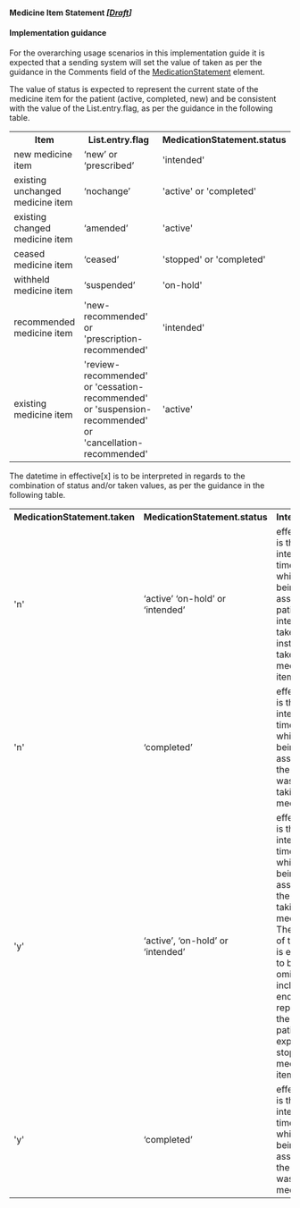 #### Medicine Item Statement *[[Draft](http://hl7.org/fhir/stu3/valueset-publication-status.html)]*

#### Implementation guidance

For the overarching usage scenarios in this implementation guide it is expected that a sending system will set the value of taken as per the guidance in the Comments field of the [MedicationStatement](StructureDefinition-medicationstatement-detailed-1-definitions.html#MedicationStatement) element.

The value of status is expected to represent the current state of the medicine item for the patient (active, completed, new) and be consistent with the value of the List.entry.flag, as per the guidance in the following table.

<table class="list" width="100%">
	<col style="width:25%"/>
	<col style="width:50%"/>
	<col style="width:25%"/>
    <tr>
        <th>Item</th>
        <th>List.entry.flag</th>
        <th>MedicationStatement.status</th>
    </tr>
    <tr>
        <td>new medicine item</td>
        <td>‘new’ or ‘prescribed’</td>
        <td>'intended'</td>
    </tr>
    <tr>
        <td>existing unchanged medicine item</td>
        <td>‘nochange’</td>
        <td>'active' or 'completed'</td>
    </tr>
    <tr>
        <td>existing changed medicine item</td>
        <td>‘amended’</td>
        <td>'active'</td>
    </tr>
    <tr>
        <td>ceased medicine item</td>
        <td>‘ceased’</td>
        <td>'stopped' or 'completed'</td>
    </tr>
    <tr>
        <td>withheld medicine item</td>
        <td>‘suspended’</td>
        <td>'on-hold'</td>
    </tr>
    <tr>
        <td>recommended medicine item</td>
        <td>'new-recommended' or 'prescription-recommended'</td>
        <td>'intended'</td>
    </tr>
    <tr>
        <td>existing medicine item</td>
        <td>'review-recommended' or 'cessation-recommended' or 'suspension-recommended' or 'cancellation-recommended'</td>
        <td>'active'</td>
    </tr>
</table>

The datetime in effective[x] is to be interpreted in regards to the combination of status and/or taken values, as per the guidance in the following table.

<table  class="list" width="100%">
	<col style="width:25%"/>
	<col style="width:25%"/>
	<col style="width:50%"/>
    <tr>
        <th>MedicationStatement.taken</th>
        <th>MedicationStatement.status</th>
        <th>Intepretation</th>
    </tr>
    <tr>
        <td>'n'</td>
        <td>‘active’ ‘on-hold’ or ‘intended’</td>
        <td>effective[x] is the interval of time during which it is being asserted the patient intends to take or is instructed to take a medicine item</td>
    </tr>
    <tr>
        <td>'n'</td>
        <td>‘completed’</td>
        <td>effective[x] is the interval of time during which it is being asserted that the patient was not taking a medicine</td>
    </tr>
    <tr>
        <td>'y'</td>
        <td>‘active’, ‘on-hold’ or ‘intended’</td>
        <td>effective[x] is the interval of time during which it is being asserted that the patient is taking a medicine. The end date of the period is expected to be omitted; if included, the end date represents the date the patient is expected to stop taking a medicine item.</td>
    </tr>   
    <tr>
        <td>'y'</td>
        <td>‘completed’</td>
        <td>effective[x] is the interval of time during which it is being asserted that the patient was taking a medicine</td>
    </tr>               
</table>



  